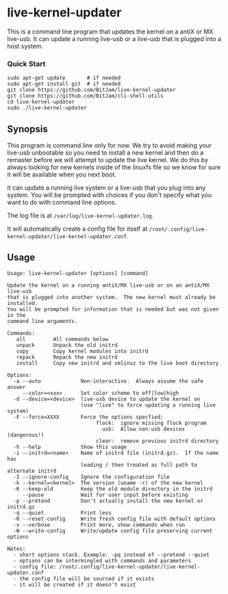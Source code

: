 # live-kernel-updater
This is a command line program that updates the kernel on a antiX or MX
live-usb. It can update a running live-usb or a live-usb that is plugged
into a host system.

### Quick Start

    sudo apt-get update       # if needed
    sudo apt-get install git  # if needed
    git clone https://github.com/BitJam/live-kernel-updater
    git clone https://github.com/BitJam/cli-shell-utils
    cd live-kernel-updater
    sudo ./live-kernel-updater

## Synopsis


This program is command line only for now.  We try to avoid making your
live-usb unbootable so you need to install a new kernel and then do a
remaster before we will attempt to update the live kernel.  We do this
by always looking for new kernels inside of the linuxfs file so we
know for sure it will be available when you next boot.

It can update a running live system or a live-usb that you plug
into any system.  You will be prompted with choices if you don't
specify what you want to do with command line options.

The log file is at `/var/log/live-kernel-updater.log`.

It will automatically create a config file for itself at
`/root/.config/live-kernel-updater/live-kernel-updater.conf`.


## Usage

```
Usage: live-kernel-updater [options] [command]

Update the kernel on a running antiX/MX live-usb or on an antiX/MX live-usb
that is plugged into another system.  The new kernel must already be installed.
You will be prompted for information that is needed but was not given in the
command line arguments.

Commands:
   all         All commands below
   unpack      Unpack the old initrd
   copy        Copy kernel modules into initrd
   repack      Repack the new initrd
   install     Copy new initrd and vmlinuz to the live boot directory

Options:
  -a --auto             Non-interactive.  Always assume the safe answer
     --color=<xxx>      Set color scheme to off|low|high
  -d --device=<device>  live-usb device to update the kernel on
                        (use "live" to force updating a running live system)
  -F --force=XXXX       Force the options specfied:
                             flock:  ignore missing flock program
                               usb:  Allow non-usb devices (dangerous!)
                             clear:  remove previous initrd directory
  -h --help             Show this usage
  -i --initrd=<name>    Name of initrd file (initrd.gz).  If the name has
                        leading / then treated as full path to alternate initrd
  -I --ignore-config    Ignore the configuration file
  -k --kernel=<kernel>  The version (uname -r) of the new kernel
  -K --keep-old         Keep the old module directory in the initrd
     --pause            Wait for user input before existing
  -p --pretend          Don't actually install the new kernel or initrd.gz
  -q --quiet            Print less
  -R --reset-config     Write fresh config file with default options
  -v --verbose          Print more, show commands when run
  -W --write-config     Write/update config file preserving current options

Notes:
  - short options stack. Example: -pq instead of --pretend --quiet
  - options can be intermingled with commands and parameters
  - config file: /root/.config/live-kernel-updater/live-kernel-updater.conf
  - the config file will be sourced if it exists
  - it will be created if it doesn't exist
```
